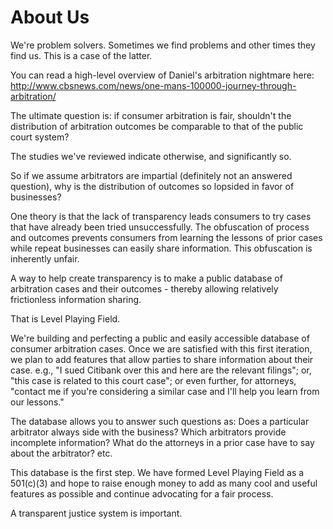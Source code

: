 # About Us

We're problem solvers. Sometimes we find problems and other times they find us. This is a case of the latter.

You can read a high-level overview of Daniel's arbitration nightmare here: http://www.cbsnews.com/news/one-mans-100000-journey-through-arbitration/

The ultimate question is: if consumer arbitration is fair, shouldn't the distribution of arbitration outcomes be comparable to that of the public court system?

The studies we've reviewed indicate otherwise, and significantly so.

So if we assume arbitrators are impartial (definitely not an answered question), why is the distribution of outcomes so lopsided in favor of businesses?

One theory is that the lack of transparency leads consumers to try cases that have already been tried unsuccessfully.  The obfuscation of process and outcomes prevents consumers from learning the lessons of prior cases while repeat businesses can easily share information.  This obfuscation is inherently unfair.

A way to help create transparency is to make a public database of arbitration cases and their outcomes - thereby allowing relatively frictionless information sharing.

That is Level Playing Field.

We're building and perfecting a public and easily accessible database of consumer arbitration cases. Once we are satisfied with this first iteration, we plan to add features that allow parties to share information about their case. e.g., "I sued Citibank over this and here are the relevant filings"; or, "this case is related to this court case"; or even further, for attorneys, "contact me if you're considering a similar case and I'll help you learn from our lessons."

The database allows you to answer such questions as: Does a particular arbitrator always side with the business?  Which arbitrators provide incomplete information?  What do the attorneys in a prior case have to say about the arbitrator?  etc.

This database is the first step. We have formed Level Playing Field as a 501(c)(3) and hope to raise enough money to add as many cool and useful features as possible and continue advocating for a fair process.

A transparent justice system is important.  


